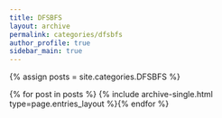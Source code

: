 ```yaml
---
title: DFSBFS
layout: archive
permalink: categories/dfsbfs
author_profile: true
sidebar_main: true
---
```




{% assign posts = site.categories.DFSBFS %}

{% for post in posts %} {% include archive-single.html type=page.entries_layout %}{% endfor %}

